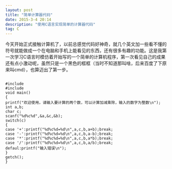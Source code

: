 ```yaml
---
layout: post
title: "简单计算器代码"
date: 2015-3-4 20:14
description: "使用C语言实现简单的计算器代码"
tag: C
---
```


今天开始正式接触计算机了，以前总感觉代码好神奇，就几个英文加一些看不懂的符号就能做成一个在电脑和手机上能看见的东西，还有很多有趣的功能。这是我第一次学习C语言时模仿着开始写的一个简单的计算机程序，第一次看见自己的成果还有点小激动呢，虽然只是一个黑色的框框（当时不知道那叫啥，后来百度了下原来叫cmd），也算迈出了第一步。

<pre><code>
#include<stdio.h>
#include<conio.h>
void main()
{
printf("欢迎使用，请输入要计算的两个数，可以计算加减乘除，输入的数字为整数\n");
int a,b;
char c;
scanf("%d%c%d",&a,&c,&b);
switch(c)
{
case '+':printf("%d%c%d=%d\n",a,c,b,a+b);break;
case '-':printf("%d%c%d=%d\n",a,c,b,a-b);break;
case '*':printf("%d%c%d=%d\n",a,c,b,a*b);break;
case '/':printf("%d%c%d=%d\n",a,c,b,a/b);break;
defaul:printf("输入错误\n");   
}
getch();
}
